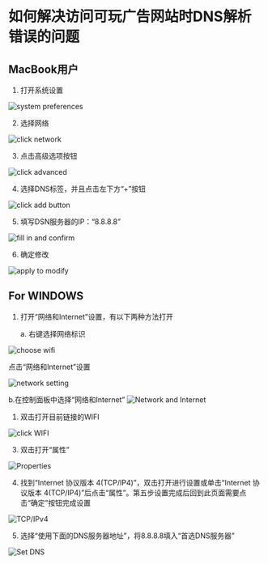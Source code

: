 # 如何解决访问可玩广告网站时DNS解析错误的问题

## MacBook用户

1. 打开系统设置

![system preferences](img/open_preferences.png)

2. 选择网络

![click network](img/find_network.png)

3. 点击高级选项按钮

![click advanced](img/click_advanced.png)

4. 选择DNS标签，并且点击左下方“+”按钮

![click add button](img/add_DNS_ips.png)

5. 填写DSN服务器的IP：“8.8.8.8”

![fill in and confirm](img/successfully_add.png)

6. 确定修改

![apply to modify](img/apply_to_modify.png)

## For WINDOWS


1. 打开“网络和Internet”设置，有以下两种方法打开
   
   a. 右键选择网络标识 

![choose wifi](img/win0-cn.jpg)

点击“网络和Internet”设置

![network setting](img/win1-cn.jpg)
   
   b.在控制面板中选择“网络和Internet”
![Network and Internet](img/win2-cn.jpg)

1. 双击打开目前链接的WIFI
   
![click WIFI](img/win3-cn.jpg)

3. 双击打开“属性”
   
![Properties](img/win4-cn.jpg)

4. 找到“Internet 协议版本 4(TCP/IP4)”，双击打开进行设置或单击“Internet 协议版本 4(TCP/IP4)”后点击“属性”。第五步设置完成后回到此页面需要点击“确定”按钮完成设置
   
![TCP/IPv4](img/win5-cn.jpg)

5. 选择“使用下面的DNS服务器地址”，将8.8.8.8填入“首选DNS服务器”
   
![Set DNS](img/win6-cn.jpg)
